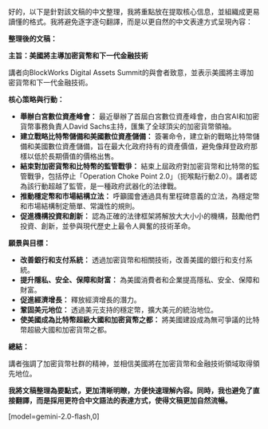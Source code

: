 好的，以下是針對該文稿的中文整理，我將重點放在提取核心信息，並組織成更易讀懂的格式。我將避免逐字逐句翻譯，而是以更自然的中文表達方式呈現內容：

**整理後的文稿：**

**主旨：美國將主導加密貨幣和下一代金融技術**

講者向BlockWorks Digital Assets Summit的與會者致意，並表示美國將主導加密貨幣和下一代金融技術。

**核心策略與行動：**

*   **舉辦白宮數位資產峰會：** 最近舉辦了首屆白宮數位資產峰會，由白宮AI和加密貨幣事務負責人David Sachs主持，匯集了全球頂尖的加密貨幣領袖。
*   **建立戰略比特幣儲備和美國數位資產儲備：** 簽署命令，建立新的戰略比特幣儲備和美國數位資產儲備，旨在最大化政府持有的資產價值，避免像拜登政府那樣以低於長期價值的價格出售。
*   **結束對加密貨幣和比特幣的監管戰爭：** 結束上屆政府對加密貨幣和比特幣的監管戰爭，包括停止「Operation Choke Point 2.0」（扼喉點行動2.0）。講者認為該行動超越了監管，是一種政府武器化的法律戰。
*   **推動穩定幣和市場結構立法：** 呼籲國會通過具有里程碑意義的立法，為穩定幣和市場結構制定簡單、常識性的規則。
*   **促進機構投資和創新：** 認為正確的法律框架將解放大大小小的機構，鼓勵他們投資、創新，並參與現代歷史上最令人興奮的技術革命。

**願景與目標：**

*   **改善銀行和支付系統：** 透過加密貨幣和相關技術，改善美國的銀行和支付系統。
*   **提升隱私、安全、保障和財富：** 為美國消費者和企業提高隱私、安全、保障和財富。
*   **促進經濟增長：** 釋放經濟增長的潛力。
*   **鞏固美元地位：** 透過美元支持的穩定幣，擴大美元的統治地位。
*   **使美國成為比特幣超級大國和加密貨幣之都：** 將美國建設成為無可爭議的比特幣超級大國和加密貨幣之都。

**總結：**

講者強調了加密貨幣社群的精神，並相信美國將在加密貨幣和金融技術領域取得領先地位。

**我將文稿整理為要點式，更加清晰明瞭，方便快速理解內容。同時，我也避免了直接翻譯，而是採用更符合中文語法的表達方式，使得文稿更加自然流暢。**

[model=gemini-2.0-flash,0]
